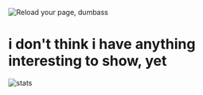 ![Reload your page, dumbass](https://cdn.discordapp.com/emojis/588127542729244692.gif?v=1)
# i don't think i have anything interesting to show, yet
![stats](https://github-readme-stats.vercel.app/api?username=taskylizard&count_private=true&show_icons=true&theme=tokyonight)
